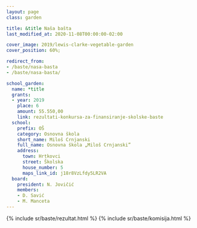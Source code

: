 ```yaml
---
layout: page
class: garden

title: &title Naša bašta
last_modified_at: 2020-11-08T00:00:00-02:00

cover_image: 2019/lewis-clarke-vegetable-garden
cover_position: 60%;

redirect_from:
- /baste/nasa-basta
- /baste/nasa-basta/

school_garden:
  name: *title
  grants:
  - year: 2019
    place: 6
    amount: 55.550,00
    link: rezultati-konkursa-za-finansiranje-skolske-baste
  school:
    prefix: OŠ
    category: Osnovna škola
    short_name: Miloš Crnjanski
    full_name: Osnovna škola „Miloš Crnjanski”
    address:
      town: Hrtkovci
      street: Školska
      house_number: 5
      maps_link_id: j18r8VzLfdy5LR2VA
  board:
    president: N. Jovičić
    members:
    - D. Savić
    - M. Manceta
---
```


{% include sr/baste/rezultat.html %}
{% include sr/baste/komisija.html %}
